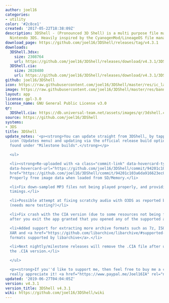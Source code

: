 ```yaml
---
author: joel16
categories:
- utility
color: '#2c8ce1'
created: '2017-05-22T18:38:09Z'
description: 3DShell - (Pronounced 3D Shell) is a multi purpose file manager for the
  Nintendo 3DS. Heavily inspired by the CyanogenMod/LineageOS file manager.
download_page: https://github.com/joel16/3DShell/releases/tag/v4.3.1
downloads:
  3DShell.3dsx:
    size: 2308764
    url: https://github.com/joel16/3DShell/releases/download/v4.3.1/3DShell.3dsx
  3DShell.cia:
    size: 2028480
    url: https://github.com/joel16/3DShell/releases/download/v4.3.1/3DShell.cia
github: joel16/3DShell
icon: https://raw.githubusercontent.com/joel16/3DShell/master/res/ic_launcher_filemanager.png
image: https://raw.githubusercontent.com/joel16/3DShell/master/res/banner.png
layout: app
license: gpl-3.0
license_name: GNU General Public License v3.0
qr:
  3DShell.cia: https://db.universal-team.net/assets/images/qr/3dshell.cia.png
source: https://github.com/joel16/3DShell
systems:
- 3DS
title: 3DShell
update_notes: '<p><strong>You can update straight from 3DShell, by tapping the download
  icon (Updates menu) and updating via the official release build option which is
  found under "Milestone builds".</strong></p>

  <ul>

  <li><strong>Re-uploaded with <a class="commit-link" data-hovercard-type="commit"
  data-hovercard-url="https://github.com/joel16/3DShell/commit/94201c103a6da916623ec0a35bbec2ae2587d67d/hovercard"
  href="https://github.com/joel16/3DShell/commit/94201c103a6da916623ec0a35bbec2ae2587d67d"><tt>94201c1</tt></a></strong>
  Properly free image data when loaded from SD/Memory.</li>

  <li>Fix down-sampled MP3 files not being played properly, and providing inaccurate
  timings.</li>

  <li>Possible attempt at fixing scratchy audio with O3DS as reported by one user
  (needs more testing?)</li>

  <li>Fix crash with the CIA version (due to some resources not being freed properly)
  after you exit the app granted that you opened any of the supported audio files.</li>

  <li>Added support for extracting more archive formats such as 7z, ISO 9660, AR,
  XAR and <a href="https://github.com/libarchive/libarchive/#supported-formats">other
  formats supported by libarchive</a>.</li>

  <li>Next nightly/milestone releases will remove the .CIA file after updating from
  the .CIA version.</li>

  </ul>

  <p><strong>If you''d like to support me, then feel free to buy me a coffee, I''d
  really appreciate it! <a href="https://www.paypal.me/Joel16IA" rel="nofollow">https://www.paypal.me/Joel16IA</a></strong></p>'
updated: '2019-06-27T04:04:05Z'
version: v4.3.1
version_title: 3DShell v4.3.1
wiki: https://github.com/joel16/3DShell/wiki
---
```

